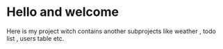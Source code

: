 # Hello and welcome 

Here is my project witch contains another subprojects like weather , todo list , users table etc.

